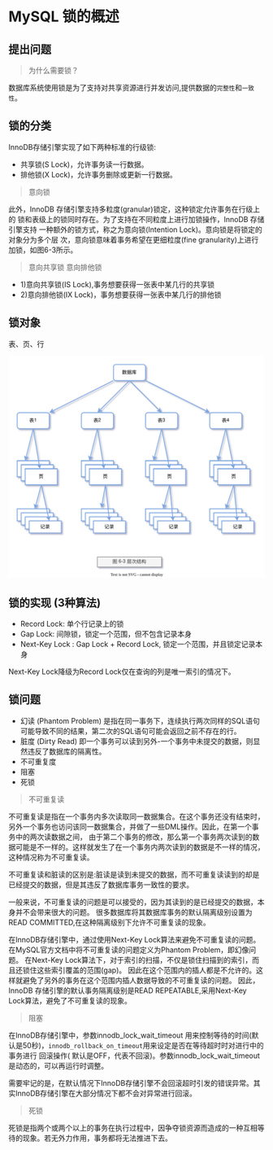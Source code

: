 # MySQL 锁的概述

## 提出问题

> 为什么需要锁？

数据库系统使用锁是为了支持对共享资源进行并发访问,提供数据的`完整性`和`一致性`。

## 锁的分类

InnoDB存储引擎实现了如下两种标准的行级锁:

- 共享锁(S Lock)，允许事务读一行数据。
- 排他锁(X Lock)，允许事务删除或更新一行数据。

> 意向锁

此外，InnoDB 存储引擎支持多粒度(granular)锁定，这种锁定允许事务在行级上的
锁和表级上的锁同时存在。为了支持在不同粒度上进行加锁操作，InnoDB 存储引擎支持
一种额外的锁方式，称之为意向锁(Intention Lock)。意向锁是将锁定的对象分为多个层
次，意向锁意味着事务希望在更细粒度(fine granularity)上进行加锁，如图6-3所示。

> 意向共享锁 意向排他锁

- 1)意向共享锁(IS Lock),事务想要获得一张表中某几行的共享锁
- 2)意向排他锁(IX Lock)，事务想要获得一张表中某几行的排他锁

## 锁对象

表、页、行

![MySQL-6-3.drawio.svg](./images/MySQL-6-3.drawio.svg)

## 锁的实现 (3种算法)

- Record Lock: 单个行记录上的锁
- Gap Lock: 间隙锁，锁定一个范围，但不包含记录本身
- Next-Key Lock : Gap Lock + Record Lock, 锁定一个范围，并且锁定记录本身

Next-Key Lock降级为Record Lock仅在查询的列是唯一索引的情况下。

## 锁问题

- 幻读 (Phantom Problem) 是指在同一事务下，连续执行两次同样的SQL语句可能导致不同的结果，第二次的SQL语句可能会返回之前不存在的行。
- 脏度 (Dirty Read) 即一个事务可以读到另外-一个事务中未提交的数据，则显然违反了数据库的隔离性。
- 不可重复度
- 阻塞
- 死锁

> 不可重复读

不可重复读是指在一个事务内多次读取同一数据集合。在这个事务还没有结束时，另外一个事务也访问该同一数据集合，并做了一些DML操作。因此，在第一个事务中的两次读数据之间，
由于第二个事务的修改，那么第一个事务两次读到的数据可能是不一样的。这样就发生了在一个事务内两次读到的数据是不一样的情况，这种情况称为不可重复读。

不可重复读和脏读的区别是:脏读是读到未提交的数据，而不可重复读读到的却是已经提交的数据，但是其违反了数据库事务一致性的要求。

一般来说，不可重复读的问题是可以接受的，因为其读到的是已经提交的数据，本身并不会带来很大的问题。
很多数据库将其数据库事务的默认隔离级别设置为READ COMMITTED,在这种隔离级别下允许不可重复读的现象。

在InnoDB存储引擎中，通过使用Next-Key Lock算法来避免不可重复读的问题。在MySQL官方文档中将不可重复读的问题定义为Phantom Problem，即幻像问题。
在Next-Key Lock算法下，对于索引的扫描，不仅是锁住扫描到的索引，而且还锁住这些索引覆盖的范围(gap)。
因此在这个范围内的插人都是不允许的。这样就避免了另外的事务在这个范围内插人数据导致的不可重复读的问题。
因此，InnoDB 存储引擎的默认事务隔离级别是READ REPEATABLE,采用Next-Key Lock算法，避免了不可重复读的现象。

> 阻塞

在InnoDB存储引擎中，参数innodb_lock_wait_timeout 用来控制等待的时间(默认是50秒)，`innodb_rollback_on_timeout`用来设定是否在等待超时时对进行中的事务进行
回滚操作( 默认是OFF，代表不回滚)。参数innodb_lock_wait_timeout 是动态的，可以再运行时调整。

需要牢记的是，在默认情况下InnoDB存储引擎不会回滚超时引发的错误异常。其实InnoDB存储引擎在大部分情况下都不会对异常进行回滚。


> 死锁

死锁是指两个或两个以上的事务在执行过程中，因争夺锁资源而造成的一种互相等待的现象。若无外力作用，事务都将无法推进下去。

